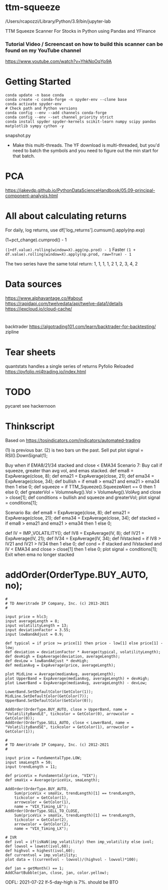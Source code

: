 # ttm-squeeze
/Users/rcapozzi/Library/Python/3.9/bin/jupyter-lab

TTM Squeeze Scanner For Stocks in Python using Pandas and YFinance

### Tutorial Video / Screencast on how to build this scanner can be found on my YouTube channel

https://www.youtube.com/watch?v=YhkNoOqYp9A

# Getting Started

```
conda update -n base conda
conda create -c conda-forge -n spyder-env --clone base
conda activate spyder-env
# Check path and Python versions
conda config --env --add channels conda-forge
conda config --env --set channel_priority strict
conda install spyder spyder-kernels scikit-learn numpy scipy pandas matplotlib sympy cython -y
```

snapshot.py
* Make this multi-threads. The YF download is multi-threaded, but you'd need to batch the symbols and you need to figure out the min start for that batch.

# PCA
https://jakevdp.github.io/PythonDataScienceHandbook/05.09-principal-component-analysis.html


# All about calculating returns

For daily, log returns, use df['log_returns'].cumsum().apply(np.exp)

(1+pct_change).cumprod() - 1

```(1+df.value).rolling(window=X).agg(np.prod) - 1```
Faster
```(1 + df.value).rolling(window=X).apply(np.prod, raw=True) - 1```

The two series have the same total return:
1, 1, 1, 1, 2
1, 2, 3, 4, 2

# Data sources
https://www.alphavantage.co/#about
https://rapidapi.com/twelvedata/api/twelve-data1/details
https://iexcloud.io/cloud-cache/

# 
backtrader https://algotrading101.com/learn/backtrader-for-backtesting/
zipline

# Tear sheets
 quantstats handles a single series of returns
 Pyfolio Reloaded https://pyfolio.ml4trading.io/index.html

# TODO
pycaret see hackernoon

# Thinkscript
Based on https://tosindicators.com/indicators/automated-trading

(1) is previous bar. (2) is two bars un the past.
Sell put plot signal = RSI().DownSignal(1);

Buy when if EMA8/21/34 stacked and close < EMA34
Scenario 7: Buy call if squeeze, greater than avg vol, and emas stacked.
def ema8 = ExpAverage(close, 8);
def ema21 = ExpAverage(close, 21);
def ema34 = ExpAverage(close, 34);
def bullish = if ema8 > ema21 and ema21 > ema34 then 1 else 0;
def squeeze = if TTM_Squeeze().SqueezeAlert == 0 then 1 else 0;
def greaterVol = VolumneAvg().Vol > VolumeAvg().VolAvg and close > close[1];
def conditions = bullish and squeeze and greaterVol;
plot signal = conditions[1];

Scenario 8a:
def ema8 = ExpAverage(close, 8);
def ema21 = ExpAverage(close, 21);
def ema34 = ExpAverage(close, 34);
def stacked = if ema8 > ema21 and ema21 > ema34 then 1 else 0;

def IV = IMP_VOLATILITY();
def IV8 = ExpAverage(IV, 8);
def IV21 = ExpAverage(IV, 21);
def IV34 = ExpAverage(IV, 34);
def IVstacked = if IV8 > IV21 and IV21 > IV34 then 1 else 0;
def cond = if stacked and IVstacked and IV < EMA34 and close > close[1] then 1 else 0;
plot signal = conditions[1];
Exit when ema no longer stacked 
# addOrder(OrderType.BUY_AUTO, no);

```
#
# TD Ameritrade IP Company, Inc. (c) 2013-2021
#

input price = hlc3;
input averageLength = 8;
input volatilityLength = 13;
input deviationFactor = 3.55;
input lowBandAdjust = 0.9;

def typical = if price >= price[1] then price - low[1] else price[1] - low;
def deviation = deviationFactor * Average(typical, volatilityLength);
def devHigh = ExpAverage(deviation, averageLength);
def devLow = lowBandAdjust * devHigh;
def medianAvg = ExpAverage(price, averageLength);

plot MidLine = Average(medianAvg, averageLength);
plot UpperBand = ExpAverage(medianAvg, averageLength) + devHigh;
plot LowerBand = ExpAverage(medianAvg, averageLength) - devLow;

LowerBand.SetDefaultColor(GetColor(1));
MidLine.SetDefaultColor(GetColor(7));
UpperBand.SetDefaultColor(GetColor(0));

AddOrder(OrderType.BUY_AUTO, close > UpperBand, name = "VolatilityBandLE", tickcolor = GetColor(0), arrowcolor = GetColor(0));
AddOrder(OrderType.SELL_AUTO, close < LowerBand, name = "VolatilityBandSE", tickcolor = GetColor(1), arrowcolor = GetColor(1));

#
# TD Ameritrade IP Company, Inc. (c) 2012-2021
#

input price = FundamentalType.LOW;
input smaLength = 50;
input trendLength = 11;

def priceVix = Fundamental(price, "VIX");
def smaVix = Average(priceVix, smaLength);

AddOrder(OrderType.BUY_AUTO,
    Sum(priceVix < smaVix, trendLength)[1] == trendLength,
    tickcolor = GetColor(1),
    arrowcolor = GetColor(1),
    name = "VIX_Timing_LE");
AddOrder(OrderType.SELL_TO_CLOSE,
    Sum(priceVix > smaVix, trendLength)[1] == trendLength,
    tickcolor = GetColor(2),
    arrowcolor = GetColor(2),
    name = "VIX_Timing_LX");
```

```
# IVR
def ivol = if!isNaN(imp_volatility) then imp_volatility else ivol;
def lowvol = lowest(ivol,60);
def highvol = highest(ivol,60);
def currentvol = imp_volatility;
plot data = ((currentvol - lowvol)/(highvol - lowvol)*100);
```

```
def jan = getMonth() == 1;
AddChartBubble(jan, close, jan, color.yellow);
```

ODFL: 2021-07-22 lf-5-day-high is 7%. should be BTO
